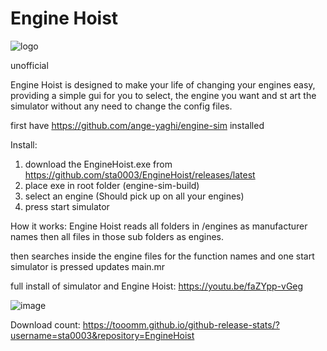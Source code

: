 # Engine Hoist
![logo](https://user-images.githubusercontent.com/65334355/187918447-ddb972a6-ce34-4173-994f-a3c7f5ca97d8.png)

unofficial

Engine Hoist is designed to make your life of changing your engines easy, providing a simple gui for you to select,
the engine you want and st art the simulator without any need to change the config files.

first have https://github.com/ange-yaghi/engine-sim installed

Install:
1. download the EngineHoist.exe from https://github.com/sta0003/EngineHoist/releases/latest
2. place exe in root folder (engine-sim-build)
3. select an engine (Should pick up on all your engines)
4. press start simulator



How it works:
Engine Hoist reads all folders in /engines as manufacturer names then all files in those sub folders as engines.

then searches inside the engine files for the function names and one start simulator is pressed updates main.mr



full install of simulator and Engine Hoist:
https://youtu.be/faZYpp-vGeg

![image](https://user-images.githubusercontent.com/65334355/187917960-553c4921-2938-4c5a-bc3d-3843af9a0a54.png)

Download count: https://tooomm.github.io/github-release-stats/?username=sta0003&repository=EngineHoist
